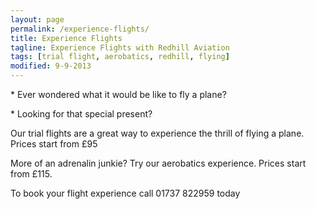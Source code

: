 ```yaml
---
layout: page
permalink: /experience-flights/
title: Experience Flights
tagline: Experience Flights with Redhill Aviation
tags: [trial flight, aerobatics, redhill, flying]
modified: 9-9-2013
---
```


<div>
<p>* Ever wondered what it would be like to fly a plane?</p>
<p>* Looking for that special present?</p>
<div>

<div><p>
Our trial flights are a great way to experience the thrill of flying a plane. Prices start from £95
</p>
</div>

<div>
<p>
More of an adrenalin junkie? Try our aerobatics experience. Prices start from £115.
</p></div>

<div>
<p>
To book your flight experience call 01737 822959 today
</p>
</div>